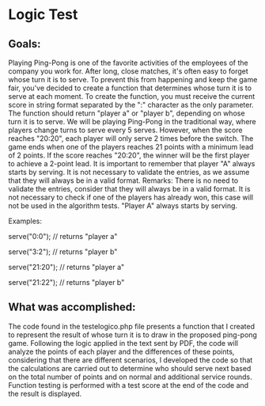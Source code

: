 
# Logic Test

## Goals:

Playing Ping-Pong is one of the favorite activities of the employees of the company you work for. After long, close matches, it's often easy to forget whose turn it is to serve. To prevent this from happening and keep the game fair, you've decided to create a function that determines whose turn it is to serve at each moment. To create the function, you must receive the current score in string format separated by the ":" character as the only parameter. The function should return "player a" or "player b", depending on whose turn it is to serve. We will be playing Ping-Pong in the traditional way, where players change turns to serve every 5 serves. However, when the score reaches "20:20", each player will only serve 2 times before the switch. The game ends when one of the players reaches 21 points with a minimum lead of 2 points. If the score reaches "20:20", the winner will be the first player to achieve a 2-point lead. It is important to remember that player "A" always starts by serving. It is not necessary to validate the entries, as we assume that they will always be in a valid format.
Remarks: There is no need to validate the entries, consider that they will always be in a valid format. It is not necessary to check if one of the players has already won, this case will not be used in the algorithm tests. "Player A" always starts by serving.

Examples:

serve("0:0"); // returns "player a"

serve("3:2"); // returns "player b"

serve("21:20"); // returns "player a"

serve("21:22"); // returns "player b"

## What was accomplished:

The code found in the testelogico.php file presents a function that I created to represent the result of whose turn it is to draw in the proposed ping-pong game. Following the logic applied in the text sent by PDF, the code will analyze the points of each player and the differences of these points, considering that there are different scenarios, I developed the code so that the calculations are carried out to determine who should serve next based on the total number of points and on normal and additional service rounds. Function testing is performed with a test score at the end of the code and the result is displayed.